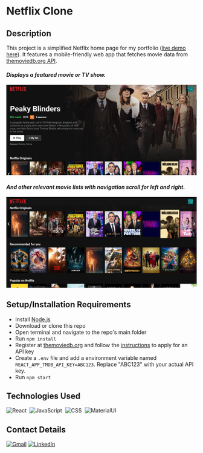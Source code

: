 # Netflix Clone

## Description

This project is a simplified Netflix home page for my portfolio ([live demo here](https://johnatancarvalho.github.io/netflix-clone/)). It features a mobile-friendly web app that fetches movie data from [themoviedb.org API](https://www.themoviedb.org/documentation/api).

#### _Displays a featured movie or TV show._

![Featured Movie](featured.png "Featured movie")

#### _And other relevant movie lists with navigation scroll for left and right._

![Movie lists](lists.png "Movie lists")

## Setup/Installation Requirements

- Install [Node.js](https://nodejs.org/)
- Download or clone this repo
- Open terminal and navigate to the repo's main folder
- Run `npm install`
- Register at [themoviedb.org](https://www.themoviedb.org/) and follow the [instructions](https://developers.themoviedb.org/3/getting-started/introduction) to apply for an API key
- Create a `.env` file and add a environment variable named `REACT_APP_TMDB_API_KEY=ABC123`. Replace "ABC123" with your actual API key.
- Run `npm start`

## Technologies Used

![React](https://img.shields.io/badge/-React-05122A?style=flat&logo=react)&nbsp;
![JavaScript](https://img.shields.io/badge/-JavaScript-05122A?style=flat&logo=javascript)&nbsp;
![CSS](https://img.shields.io/badge/-CSS-05122A?style=flat&logo=CSS3&logoColor=1572B6)&nbsp;
![MaterialUI](https://img.shields.io/badge/-MaterialUI-05122A?style=flat&logo=mui&logoColor=563D7C)&nbsp;

## Contact Details

<p align="">
<a href="mailto:johnatancarvalho06@gmail.com" target="_blank"><img src="https://img.shields.io/badge/Gmail-D14836?style=flat-square&logo=gmail&logoColor=white" alt="Gmail"></a>
<a href="https://www.linkedin.com/in/johnatan-csouza/" target="_blank"><img src="https://img.shields.io/badge/LinkedIn-%230077B5.svg?&style=flat-square&logo=linkedin&logoColor=white" alt="LinkedIn"></a>
</p>
